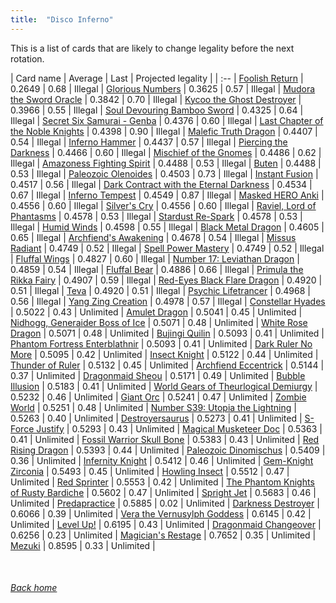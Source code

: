 ```yaml
---
title:  "Disco Inferno"
---
```


This is a list of cards that are likely to change legality before the next rotation.

| Card name | Average | Last | Projected legality |
| :-- |
[Foolish Return](https://db.ygoprodeck.com/card/?search=Foolish%20Return) | 0.2649 | 0.68 | Illegal |
[Glorious Numbers](https://db.ygoprodeck.com/card/?search=Glorious%20Numbers) | 0.3625 | 0.57 | Illegal |
[Mudora the Sword Oracle](https://db.ygoprodeck.com/card/?search=Mudora%20the%20Sword%20Oracle) | 0.3842 | 0.70 | Illegal |
[Kycoo the Ghost Destroyer](https://db.ygoprodeck.com/card/?search=Kycoo%20the%20Ghost%20Destroyer) | 0.3966 | 0.55 | Illegal |
[Soul Devouring Bamboo Sword](https://db.ygoprodeck.com/card/?search=Soul%20Devouring%20Bamboo%20Sword) | 0.4325 | 0.64 | Illegal |
[Secret Six Samurai - Genba](https://db.ygoprodeck.com/card/?search=Secret%20Six%20Samurai%20-%20Genba) | 0.4376 | 0.60 | Illegal |
[Last Chapter of the Noble Knights](https://db.ygoprodeck.com/card/?search=Last%20Chapter%20of%20the%20Noble%20Knights) | 0.4398 | 0.90 | Illegal |
[Malefic Truth Dragon](https://db.ygoprodeck.com/card/?search=Malefic%20Truth%20Dragon) | 0.4407 | 0.54 | Illegal |
[Inferno Hammer](https://db.ygoprodeck.com/card/?search=Inferno%20Hammer) | 0.4437 | 0.57 | Illegal |
[Piercing the Darkness](https://db.ygoprodeck.com/card/?search=Piercing%20the%20Darkness) | 0.4466 | 0.60 | Illegal |
[Mischief of the Gnomes](https://db.ygoprodeck.com/card/?search=Mischief%20of%20the%20Gnomes) | 0.4486 | 0.62 | Illegal |
[Amazoness Fighting Spirit](https://db.ygoprodeck.com/card/?search=Amazoness%20Fighting%20Spirit) | 0.4488 | 0.53 | Illegal |
[Buten](https://db.ygoprodeck.com/card/?search=Buten) | 0.4488 | 0.53 | Illegal |
[Paleozoic Olenoides](https://db.ygoprodeck.com/card/?search=Paleozoic%20Olenoides) | 0.4503 | 0.73 | Illegal |
[Instant Fusion](https://db.ygoprodeck.com/card/?search=Instant%20Fusion) | 0.4517 | 0.56 | Illegal |
[Dark Contract with the Eternal Darkness](https://db.ygoprodeck.com/card/?search=Dark%20Contract%20with%20the%20Eternal%20Darkness) | 0.4534 | 0.67 | Illegal |
[Inferno Tempest](https://db.ygoprodeck.com/card/?search=Inferno%20Tempest) | 0.4549 | 0.87 | Illegal |
[Masked HERO Anki](https://db.ygoprodeck.com/card/?search=Masked%20HERO%20Anki) | 0.4556 | 0.60 | Illegal |
[Silver's Cry](https://db.ygoprodeck.com/card/?search=Silver's%20Cry) | 0.4556 | 0.60 | Illegal |
[Raviel, Lord of Phantasms](https://db.ygoprodeck.com/card/?search=Raviel,%20Lord%20of%20Phantasms) | 0.4578 | 0.53 | Illegal |
[Stardust Re-Spark](https://db.ygoprodeck.com/card/?search=Stardust%20Re-Spark) | 0.4578 | 0.53 | Illegal |
[Humid Winds](https://db.ygoprodeck.com/card/?search=Humid%20Winds) | 0.4598 | 0.55 | Illegal |
[Black Metal Dragon](https://db.ygoprodeck.com/card/?search=Black%20Metal%20Dragon) | 0.4605 | 0.65 | Illegal |
[Archfiend's Awakening](https://db.ygoprodeck.com/card/?search=Archfiend's%20Awakening) | 0.4678 | 0.54 | Illegal |
[Missus Radiant](https://db.ygoprodeck.com/card/?search=Missus%20Radiant) | 0.4749 | 0.52 | Illegal |
[Spell Power Mastery](https://db.ygoprodeck.com/card/?search=Spell%20Power%20Mastery) | 0.4749 | 0.52 | Illegal |
[Fluffal Wings](https://db.ygoprodeck.com/card/?search=Fluffal%20Wings) | 0.4827 | 0.60 | Illegal |
[Number 17: Leviathan Dragon](https://db.ygoprodeck.com/card/?search=Number%2017:%20Leviathan%20Dragon) | 0.4859 | 0.54 | Illegal |
[Fluffal Bear](https://db.ygoprodeck.com/card/?search=Fluffal%20Bear) | 0.4886 | 0.66 | Illegal |
[Primula the Rikka Fairy](https://db.ygoprodeck.com/card/?search=Primula%20the%20Rikka%20Fairy) | 0.4907 | 0.59 | Illegal |
[Red-Eyes Black Flare Dragon](https://db.ygoprodeck.com/card/?search=Red-Eyes%20Black%20Flare%20Dragon) | 0.4920 | 0.51 | Illegal |
[Teva](https://db.ygoprodeck.com/card/?search=Teva) | 0.4920 | 0.51 | Illegal |
[Psychic Lifetrancer](https://db.ygoprodeck.com/card/?search=Psychic%20Lifetrancer) | 0.4968 | 0.56 | Illegal |
[Yang Zing Creation](https://db.ygoprodeck.com/card/?search=Yang%20Zing%20Creation) | 0.4978 | 0.57 | Illegal |
[Constellar Hyades](https://db.ygoprodeck.com/card/?search=Constellar%20Hyades) | 0.5022 | 0.43 | Unlimited |
[Amulet Dragon](https://db.ygoprodeck.com/card/?search=Amulet%20Dragon) | 0.5041 | 0.45 | Unlimited |
[Nidhogg, Generaider Boss of Ice](https://db.ygoprodeck.com/card/?search=Nidhogg,%20Generaider%20Boss%20of%20Ice) | 0.5071 | 0.48 | Unlimited |
[White Rose Dragon](https://db.ygoprodeck.com/card/?search=White%20Rose%20Dragon) | 0.5071 | 0.48 | Unlimited |
[Bujingi Quilin](https://db.ygoprodeck.com/card/?search=Bujingi%20Quilin) | 0.5093 | 0.41 | Unlimited |
[Phantom Fortress Enterblathnir](https://db.ygoprodeck.com/card/?search=Phantom%20Fortress%20Enterblathnir) | 0.5093 | 0.41 | Unlimited |
[Dark Ruler No More](https://db.ygoprodeck.com/card/?search=Dark%20Ruler%20No%20More) | 0.5095 | 0.42 | Unlimited |
[Insect Knight](https://db.ygoprodeck.com/card/?search=Insect%20Knight) | 0.5122 | 0.44 | Unlimited |
[Thunder of Ruler](https://db.ygoprodeck.com/card/?search=Thunder%20of%20Ruler) | 0.5132 | 0.45 | Unlimited |
[Archfiend Eccentrick](https://db.ygoprodeck.com/card/?search=Archfiend%20Eccentrick) | 0.5144 | 0.37 | Unlimited |
[Dragonmaid Sheou](https://db.ygoprodeck.com/card/?search=Dragonmaid%20Sheou) | 0.5171 | 0.49 | Unlimited |
[Bubble Illusion](https://db.ygoprodeck.com/card/?search=Bubble%20Illusion) | 0.5183 | 0.41 | Unlimited |
[World Gears of Theurlogical Demiurgy](https://db.ygoprodeck.com/card/?search=World%20Gears%20of%20Theurlogical%20Demiurgy) | 0.5232 | 0.46 | Unlimited |
[Giant Orc](https://db.ygoprodeck.com/card/?search=Giant%20Orc) | 0.5241 | 0.47 | Unlimited |
[Zombie World](https://db.ygoprodeck.com/card/?search=Zombie%20World) | 0.5251 | 0.48 | Unlimited |
[Number S39: Utopia the Lightning](https://db.ygoprodeck.com/card/?search=Number%20S39:%20Utopia%20the%20Lightning) | 0.5263 | 0.40 | Unlimited |
[Destroyersaurus](https://db.ygoprodeck.com/card/?search=Destroyersaurus) | 0.5273 | 0.41 | Unlimited |
[S-Force Justify](https://db.ygoprodeck.com/card/?search=S-Force%20Justify) | 0.5293 | 0.43 | Unlimited |
[Magical Musketeer Doc](https://db.ygoprodeck.com/card/?search=Magical%20Musketeer%20Doc) | 0.5363 | 0.41 | Unlimited |
[Fossil Warrior Skull Bone](https://db.ygoprodeck.com/card/?search=Fossil%20Warrior%20Skull%20Bone) | 0.5383 | 0.43 | Unlimited |
[Red Rising Dragon](https://db.ygoprodeck.com/card/?search=Red%20Rising%20Dragon) | 0.5393 | 0.44 | Unlimited |
[Paleozoic Dinomischus](https://db.ygoprodeck.com/card/?search=Paleozoic%20Dinomischus) | 0.5409 | 0.36 | Unlimited |
[Infernity Knight](https://db.ygoprodeck.com/card/?search=Infernity%20Knight) | 0.5412 | 0.46 | Unlimited |
[Gem-Knight Zirconia](https://db.ygoprodeck.com/card/?search=Gem-Knight%20Zirconia) | 0.5493 | 0.45 | Unlimited |
[Howling Insect](https://db.ygoprodeck.com/card/?search=Howling%20Insect) | 0.5512 | 0.47 | Unlimited |
[Red Sprinter](https://db.ygoprodeck.com/card/?search=Red%20Sprinter) | 0.5553 | 0.42 | Unlimited |
[The Phantom Knights of Rusty Bardiche](https://db.ygoprodeck.com/card/?search=The%20Phantom%20Knights%20of%20Rusty%20Bardiche) | 0.5602 | 0.47 | Unlimited |
[Spright Jet](https://db.ygoprodeck.com/card/?search=Spright%20Jet) | 0.5683 | 0.46 | Unlimited |
[Predapractice](https://db.ygoprodeck.com/card/?search=Predapractice) | 0.5885 | 0.02 | Unlimited |
[Darkness Destroyer](https://db.ygoprodeck.com/card/?search=Darkness%20Destroyer) | 0.6066 | 0.39 | Unlimited |
[Vera the Vernusylph Goddess](https://db.ygoprodeck.com/card/?search=Vera%20the%20Vernusylph%20Goddess) | 0.6145 | 0.42 | Unlimited |
[Level Up!](https://db.ygoprodeck.com/card/?search=Level%20Up!) | 0.6195 | 0.43 | Unlimited |
[Dragonmaid Changeover](https://db.ygoprodeck.com/card/?search=Dragonmaid%20Changeover) | 0.6256 | 0.23 | Unlimited |
[Magician's Restage](https://db.ygoprodeck.com/card/?search=Magician's%20Restage) | 0.7652 | 0.35 | Unlimited |
[Mezuki](https://db.ygoprodeck.com/card/?search=Mezuki) | 0.8595 | 0.33 | Unlimited |

<br>

###### [Back home](index)